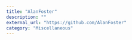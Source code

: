 ```yaml
---
title: "AlanFoster"
description: ""
external_url: "https://github.com/AlanFoster"
category: "Miscellaneous"
---
```

